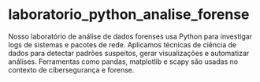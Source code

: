 # laboratorio_python_analise_forense
Nosso laboratório de análise de dados forenses usa Python para investigar logs de sistemas e pacotes de rede. Aplicamos técnicas de ciência de dados para detectar padrões suspeitos, gerar visualizações e automatizar análises. Ferramentas como pandas, matplotlib e scapy são usadas no contexto de cibersegurança e forense.
